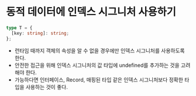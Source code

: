 # 동적 데이터에 인덱스 시그니처 사용하기

```ts
type T = {
  [key: string]: string;
};
```

- 런타임 때까지 객체의 속성을 알 수 없을 경우에만 인덱스 시그니처를 사용하도록 한다.
- 안전한 접근을 위해 인덱스 시그니처의 값 타입에 undefined를 추가하는 것을 고려해야 한다.
- 가능하다면 인터페이스, Record, 매핑된 타입 같은 인덱스 시그니처보다 정확한 타입을 사용하는 것이 좋다.
